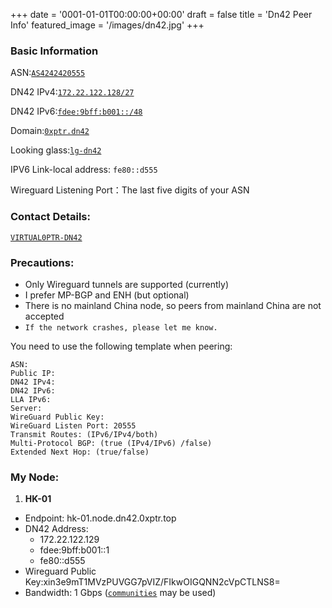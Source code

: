 +++
date = '0001-01-01T00:00:00+00:00'
draft = false
title = 'Dn42 Peer Info'
featured_image = '/images/dn42.jpg'
+++

### Basic Information

ASN:[`AS4242420555`](https://explorer.burble.com/#/aut-num/AS4242420555)

DN42 IPv4:[`172.22.122.128/27`](https://explorer.burble.com/#/route/172.22.122.128_27)

DN42 IPv6:[`fdee:9bff:b001::/48`](https://explorer.burble.com/#/route6/fdee:9bff:b001::_48)

Domain:[`0xptr.dn42`](https://explorer.burble.com/#/domain/0xptr.dn42)

Looking glass:[`lg-dn42`](https://lg-dn42.0xptr.top)

IPV6 Link-local address: `fe80::d555`

Wireguard Listening Port：The last five digits of your ASN

### Contact Details:

[`VIRTUAL0PTR-DN42`](https://explorer.burble.com/#/person/VIRTUAL0PTR-DN42)

### Precautions:

+  Only Wireguard tunnels are supported (currently)
+  I prefer MP-BGP and ENH (but optional)
+  There is no mainland China node, so peers from mainland China are not accepted
+  `If the network crashes, please let me know.`

You need to use the following template when peering:

```
ASN: 
Public IP: 
DN42 IPv4: 
DN42 IPv6:
LLA IPv6:
Server: 
WireGuard Public Key:
WireGuard Listen Port: 20555
Transmit Routes: (IPv6/IPv4/both)
Multi-Protocol BGP: (true (IPv4/IPv6) /false)
Extended Next Hop: (true/false)
```

### My Node:
1. **HK-01**
  + Endpoint: hk-01.node.dn42.0xptr.top
  + DN42 Address:
    + 172.22.122.129
    + fdee:9bff:b001::1
    + fe80::d555
  + Wireguard Public Key:xin3e9mT1MVzPUVGG7pVIZ/FIkwOIGQNN2cVpCTLNS8=
  + Bandwidth: 1 Gbps ([`communities`](https://dn42.dev/howto/BGP-communities) may be used)
